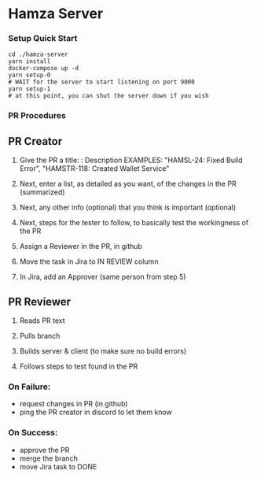 # Hamza Server

### Setup Quick Start

```
cd ./hamza-server
yarn install
docker-compose up -d
yarn setup-0
# WAIT for the server to start listening on port 9000
yarn setup-1
# at this point, you can shut the server down if you wish
```

### PR Procedures

## PR Creator

1. Give the PR a title: <jira id all caps>: Description
   EXAMPLES: "HAMSL-24: Fixed Build Error", "HAMSTR-118: Created Wallet Service"

2. Next, enter a list, as detailed as you want, of the changes in the PR (summarized)

3. Next, any other info (optional) that you think is important (optional)

4. Next, steps for the tester to follow, to basically test the workingness of the PR

5. Assign a Reviewer in the PR, in github

6. Move the task in Jira to IN REVIEW column

7. In Jira, add an Approver (same person from step 5)

## PR Reviewer

1. Reads PR text

2. Pulls branch

3. Builds server & client (to make sure no build errors)

4. Follows steps to test found in the PR

### On Failure:

-   request changes in PR (in github)
-   ping the PR creator in discord to let them know

### On Success:

-   approve the PR
-   merge the branch
-   move Jira task to DONE
